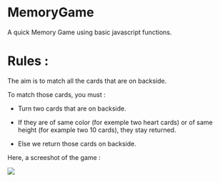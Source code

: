 # MemoryGame
A quick Memory Game using basic javascript functions.

<h1> Rules : </h1>
The aim is to match all the cards that are on backside.

To match those cards, you must :

* Turn two cards that are on backside.  

* If they are of same color (for exemple two heart cards) or of same height (for example two 10 cards), they stay returned.  

* Else we return those cards on backside.


Here, a screeshot of the game : 

<img src="http://image.noelshack.com/fichiers/2020/16/3/1586961521-capture-d-ecran-de-2020-04-15-16-37-39.png">
